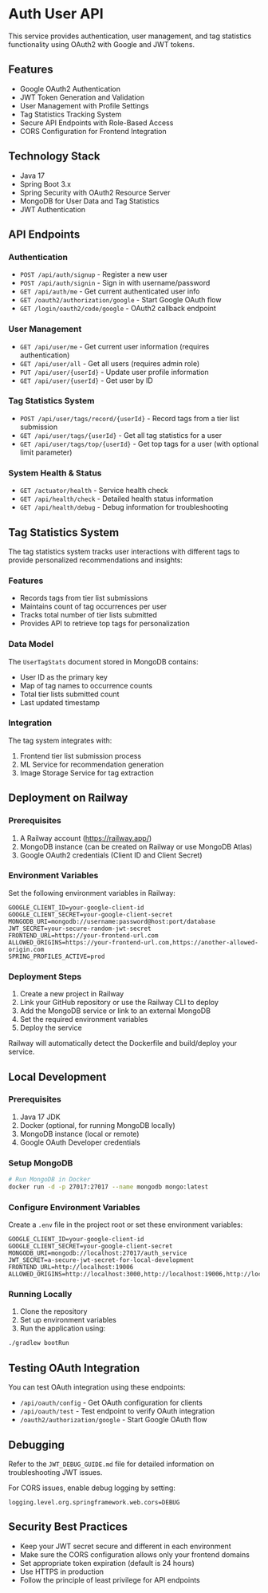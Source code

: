 # Auth User API

This service provides authentication, user management, and tag statistics functionality using OAuth2 with Google and JWT tokens.

## Features

- Google OAuth2 Authentication
- JWT Token Generation and Validation
- User Management with Profile Settings
- Tag Statistics Tracking System
- Secure API Endpoints with Role-Based Access
- CORS Configuration for Frontend Integration

## Technology Stack

- Java 17
- Spring Boot 3.x
- Spring Security with OAuth2 Resource Server
- MongoDB for User Data and Tag Statistics
- JWT Authentication

## API Endpoints

### Authentication

- `POST /api/auth/signup` - Register a new user
- `POST /api/auth/signin` - Sign in with username/password
- `GET /api/auth/me` - Get current authenticated user info
- `GET /oauth2/authorization/google` - Start Google OAuth flow
- `GET /login/oauth2/code/google` - OAuth2 callback endpoint

### User Management

- `GET /api/user/me` - Get current user information (requires authentication)
- `GET /api/user/all` - Get all users (requires admin role)
- `PUT /api/user/{userId}` - Update user profile information
- `GET /api/user/{userId}` - Get user by ID

### Tag Statistics System

- `POST /api/user/tags/record/{userId}` - Record tags from a tier list submission
- `GET /api/user/tags/{userId}` - Get all tag statistics for a user
- `GET /api/user/tags/top/{userId}` - Get top tags for a user (with optional limit parameter)

### System Health & Status

- `GET /actuator/health` - Service health check
- `GET /api/health/check` - Detailed health status information
- `GET /api/health/debug` - Debug information for troubleshooting

## Tag Statistics System

The tag statistics system tracks user interactions with different tags to provide personalized recommendations and insights:

### Features

- Records tags from tier list submissions
- Maintains count of tag occurrences per user
- Tracks total number of tier lists submitted
- Provides API to retrieve top tags for personalization

### Data Model

The `UserTagStats` document stored in MongoDB contains:

- User ID as the primary key
- Map of tag names to occurrence counts
- Total tier lists submitted count
- Last updated timestamp

### Integration

The tag system integrates with:

1. Frontend tier list submission process
2. ML Service for recommendation generation
3. Image Storage Service for tag extraction

## Deployment on Railway

### Prerequisites

1. A Railway account (<https://railway.app/>)
2. MongoDB instance (can be created on Railway or use MongoDB Atlas)
3. Google OAuth2 credentials (Client ID and Client Secret)

### Environment Variables

Set the following environment variables in Railway:

```
GOOGLE_CLIENT_ID=your-google-client-id
GOOGLE_CLIENT_SECRET=your-google-client-secret
MONGODB_URI=mongodb://username:password@host:port/database
JWT_SECRET=your-secure-random-jwt-secret
FRONTEND_URL=https://your-frontend-url.com
ALLOWED_ORIGINS=https://your-frontend-url.com,https://another-allowed-origin.com
SPRING_PROFILES_ACTIVE=prod
```

### Deployment Steps

1. Create a new project in Railway
2. Link your GitHub repository or use the Railway CLI to deploy
3. Add the MongoDB service or link to an external MongoDB
4. Set the required environment variables
5. Deploy the service

Railway will automatically detect the Dockerfile and build/deploy your service.

## Local Development

### Prerequisites

1. Java 17 JDK
2. Docker (optional, for running MongoDB locally)
3. MongoDB instance (local or remote)
4. Google OAuth Developer credentials

### Setup MongoDB

```bash
# Run MongoDB in Docker
docker run -d -p 27017:27017 --name mongodb mongo:latest
```

### Configure Environment Variables

Create a `.env` file in the project root or set these environment variables:

```
GOOGLE_CLIENT_ID=your-google-client-id
GOOGLE_CLIENT_SECRET=your-google-client-secret
MONGODB_URI=mongodb://localhost:27017/auth_service
JWT_SECRET=a-secure-jwt-secret-for-local-development
FRONTEND_URL=http://localhost:19006
ALLOWED_ORIGINS=http://localhost:3000,http://localhost:19006,http://localhost:19000
```

### Running Locally

1. Clone the repository
2. Set up environment variables
3. Run the application using:

```bash
./gradlew bootRun
```

## Testing OAuth Integration

You can test OAuth integration using these endpoints:

- `/api/oauth/config` - Get OAuth configuration for clients
- `/api/oauth/test` - Test endpoint to verify OAuth integration
- `/oauth2/authorization/google` - Start Google OAuth flow

## Debugging

Refer to the `JWT_DEBUG_GUIDE.md` file for detailed information on troubleshooting JWT issues.

For CORS issues, enable debug logging by setting:

```
logging.level.org.springframework.web.cors=DEBUG
```

## Security Best Practices

- Keep your JWT secret secure and different in each environment
- Make sure the CORS configuration allows only your frontend domains
- Set appropriate token expiration (default is 24 hours)
- Use HTTPS in production
- Follow the principle of least privilege for API endpoints
